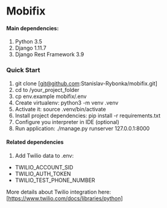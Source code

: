 # Mobifix

#### Main dependencies: ####
1. Python 3.5
2. Django 1.11.7
3. Django Rest Framework 3.9
### Quick Start ###
1. git clone [git@github.com:Stanislav-Rybonka/mobifix.git]
2. cd to /your_project_folder
3. cp env.example mobifix/.env
4. Create virtualenv: python3 -m venv .venv
5. Activate it: source .venv/bin/activate
6. Install project dependencies: pip install -r requirements.txt
7. Configure you interpreter in IDE (optional)
8. Run application: ./manage.py runserver 127.0.0.1:8000
#### Related dependencies ####
1. Add Twilio data to .env:
- TWILIO_ACCOUNT_SID
- TWILIO_AUTH_TOKEN
- TWILIO_TEST_PHONE_NUMBER

More details about Twilio integration here: [https://www.twilio.com/docs/libraries/python]



